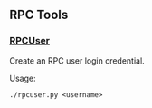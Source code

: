 RPC Tools
---------------------

### [RPCUser](/share/rpcuser) ###

Create an RPC user login credential.

Usage:

    ./rpcuser.py <username>
